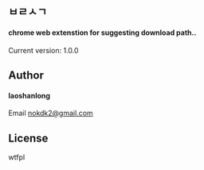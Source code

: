 ## ㅂㄹㅅㄱ

#### chrome web extenstion for suggesting download path..

Current version: 1.0.0

## Author

#### laoshanlong

Email nokdk2@gmail.com

## License

wtfpl
